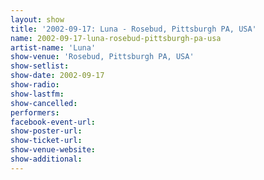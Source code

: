 ```yaml
---
layout: show
title: '2002-09-17: Luna - Rosebud, Pittsburgh PA, USA'
name: 2002-09-17-luna-rosebud-pittsburgh-pa-usa
artist-name: 'Luna'
show-venue: 'Rosebud, Pittsburgh PA, USA'
show-setlist: 
show-date: 2002-09-17
show-radio: 
show-lastfm: 
show-cancelled: 
performers: 
facebook-event-url: 
show-poster-url: 
show-ticket-url: 
show-venue-website: 
show-additional: 
---
```



